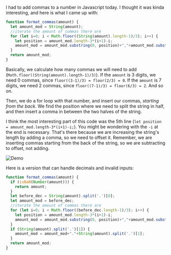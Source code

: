 I had to add commas to a number in Javascript today. I thought it was kinda interesting, and here is what I came up with:

```js
function format_commas(amount) {
  let amount_mod = String(amount);
  //iterate the amount of commas there are
  for (let i=0; i < Math.floor((String(amount).length-1)/3); i++) {
    let position = amount_mod.length-3*(i+1)-i;
    amount_mod = amount_mod.substring(0, position)+","+amount_mod.substring(position, amount_mod.length);
  }
  return amount_mod;
}
```

Basically, we calculate how many commas we will need to add (`Math.floor((String(amount).length-1)/3)`). If the `amount` is 3 digits, we need 0 commas, since `floor((3-1)/3) = floor(2/3) = 0`. If the `amount` is 7 digits, we need 2 commas, since `floor((7-1)/3) = floor(6/3) = 2`. And so on.

Then, we do a for loop with that number, and insert our commas, *starting from the back*. We find the position where we need to split the string in half, and then insert a comma in between the two halves of the string.

I think the most interesting part of this code was the 5th line (`let position = amount_mod.length-3*(i+1)-i;`). You might be wondering with the `-i` at the end is necessary. That's there because we are increasing the string's length by adding a comma, so we need to offset it. Remember, we are inserting commas starting from the back of the string, so we are subtracting to offset, not adding.

![Demo](/images/commas.gif)

Here is a version that can handle decimals and invalid inputs:

```js
function format_commas(amount) {
  if (isNaN(Number(amount))) {
    return amount;
  }
  let before_dec = String(amount).split('.')[0];
  let amount_mod = before_dec;
  //iterate the amount of commas there are
  for (let i=0; i < Math.floor((before_dec.length-1)/3); i++) {
    let position = amount_mod.length-3*(i+1)-i;
    amount_mod = amount_mod.substring(0, position)+","+amount_mod.substring(position, amount_mod.length);
  }
  if (String(amount).split('.')[1]) {
    amount_mod = amount_mod+"."+String(amount).split('.')[1];
  }
  return amount_mod;
}
```
